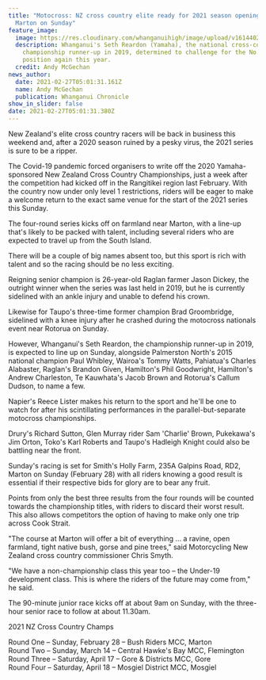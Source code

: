 ```yaml
---
title: "Motocross: NZ cross country elite ready for 2021 season opening round in
  Marton on Sunday"
feature_image:
  image: https://res.cloudinary.com/whanganuihigh/image/upload/v1614402127/News/Seth_Reardon._chron_23.2.21.jpg
  description: Whanganui's Seth Reardon (Yamaha), the national cross-country
    championship runner-up in 2019, determined to challenge for the No.1
    position again this year.
  credit: Andy McGechan
news_author:
  date: 2021-02-27T05:01:31.161Z
  name: Andy McGechan
  publication: Whanganui Chronicle
show_in_slider: false
date: 2021-02-27T05:01:31.380Z
---
```

New Zealand's elite cross country racers will be back in business this weekend and, after a 2020 season ruined by a pesky virus, the 2021 series is sure to be a ripper.

The Covid-19 pandemic forced organisers to write off the 2020 Yamaha-sponsored New Zealand Cross Country Championships, just a week after the competition had kicked off in the Rangitikei region last February. With the country now under only level 1 restrictions, riders will be eager to make a welcome return to the exact same venue for the start of the 2021 series this Sunday.

The four-round series kicks off on farmland near Marton, with a line-up that's likely to be packed with talent, including several riders who are expected to travel up from the South Island.

There will be a couple of big names absent too, but this sport is rich with talent and so the racing should be no less exciting.

Reigning senior champion is 26-year-old Raglan farmer Jason Dickey, the outright winner when the series was last held in 2019, but he is currently sidelined with an ankle injury and unable to defend his crown.

Likewise for Taupo's three-time former champion Brad Groombridge, sidelined with a knee injury after he crashed during the motocross nationals event near Rotorua on Sunday.

However, Whanganui's Seth Reardon, the championship runner-up in 2019, is expected to line up on Sunday, alongside Palmerston North's 2015 national champion Paul Whibley, Wairoa's Tommy Watts, Pahiatua's Charles Alabaster, Raglan's Brandon Given, Hamilton's Phil Goodwright, Hamilton's Andrew Charleston, Te Kauwhata's Jacob Brown and Rotorua's Callum Dudson, to name a few.

Napier's Reece Lister makes his return to the sport and he'll be one to watch for after his scintillating performances in the parallel-but-separate motocross championships.

Drury's Richard Sutton, Glen Murray rider Sam 'Charlie' Brown, Pukekawa's Jim Orton, Toko's Karl Roberts and Taupo's Hadleigh Knight could also be battling near the front.

Sunday's racing is set for Smith's Holly Farm, 235A Galpins Road, RD2, Marton on Sunday (February 28) with all riders knowing a good result is essential if their respective bids for glory are to bear any fruit.

Points from only the best three results from the four rounds will be counted towards the championship titles, with riders to discard their worst result. This also allows competitors the option of having to make only one trip across Cook Strait.

"The course at Marton will offer a bit of everything ... a ravine, open farmland, tight native bush, gorse and pine trees," said Motorcycling New Zealand cross country commissioner Chris Smyth.

"We have a non-championship class this year too – the Under-19 development class. This is where the riders of the future may come from," he said.

The 90-minute junior race kicks off at about 9am on Sunday, with the three-hour senior race to follow at about 11.30am.

2021 NZ Cross Country Champs

Round One – Sunday, February 28 – Bush Riders MCC, Marton  
Round Two – Sunday, March 14 – Central Hawke's Bay MCC, Flemington  
Round Three – Saturday, April 17 – Gore & Districts MCC, Gore  
Round Four – Saturday, April 18 – Mosgiel District MCC, Mosgiel